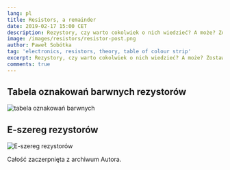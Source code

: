 ```yaml
---
lang: pl
title: Resistors, a remainder
date: 2019-02-17 15:00 CET 
description: Rezystory, czy warto cokolwiek o nich wiedzieć? A może? Zostawić to profesjonalistom! W publikacji, tabela oznakowań barwnych rezystorów oraz szereg E rezystorów! 
image: /images/resistors/resistor-post.png
author: Paweł Sobótka
tag: 'electronics, resistors, theory, table of colour strip'
excerpt: Rezystory, czy warto cokolwiek o nich wiedzieć? A może? Zostawić to profesjonalistom! W publikacji, tabela oznakowań barwnych rezystorów oraz szereg E rezystorów! 
comments: true
---
```


## Tabela oznakowań barwnych rezystorów

![tabela oznakowań barwnych]({{site.url}}{{site.baseurl}}/images/resistors/tabela-colour-code.png "Tabela oznakowań barwnych rezystorów")

## E-szereg rezystorów

![E-szereg rezystorów]({{site.url}}{{site.baseurl}}/images/resistors/tabela-e-series.png "Tabela e-szerego rezystorów")


Całość zaczerpnięta z archiwum Autora.


